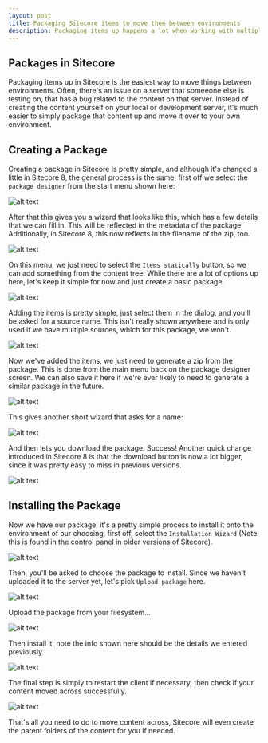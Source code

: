 ```yaml
---
layout: post
title: Packaging Sitecore items to move them between environments
description: Packaging items up happens a lot when working with multiple environments, so let's go through the steps
---
```


## Packages in Sitecore

Packaging items up in Sitecore is the easiest way to move things between environments. Often, there's an issue on a server that someeone else is testing on, that has a bug related to the content on that server. Instead of creating the content yourself on your local or development server, it's much easier to simply package that content up and move it over to your own environment.

## Creating a Package

Creating a package in Sitecore is pretty simple, and although it's changed a little in Sitecore 8, the general process is the same, first off we select the `package designer` from the start menu shown here:

![alt text](https://blog.jordanrobinson.co.uk/public/images/package1.jpg)

After that this gives you a wizard that looks like this, which has a few details that we can fill in. This will be reflected in the metadata of the package. Additionally, in Sitecore 8, this now reflects in the filename of the zip, too.

![alt text](https://blog.jordanrobinson.co.uk/public/images/package2.jpg)

On this menu, we just need to select the `Items statically` button, so we can add something from the content tree. While there are a lot of options up here, let's keep it simple for now and just create a basic package.

![alt text](https://blog.jordanrobinson.co.uk/public/images/package3.jpg)

Adding the items is pretty simple, just select them in the dialog, and you'll be asked for a source name. This isn't really shown anywhere and is only used if we have multiple sources, which for this package, we won't.

![alt text](https://blog.jordanrobinson.co.uk/public/images/package4.jpg)

Now we've added the items, we just need to generate a zip from the package. This is done from the main menu back on the package designer screen. We can also save it here if we're ever likely to need to generate a similar package in the future.

![alt text](https://blog.jordanrobinson.co.uk/public/images/package5.jpg)

This gives another short wizard that asks for a name:

![alt text](https://blog.jordanrobinson.co.uk/public/images/package6.jpg)

And then lets you download the package. Success! Another quick change introduced in Sitecore 8 is that the download button is now a lot bigger, since it was pretty easy to miss in previous versions.

![alt text](https://blog.jordanrobinson.co.uk/public/images/package7.jpg)

## Installing the Package

Now we have our package, it's a pretty simple process to install it onto the environment of our choosing, first off, select the `Installation Wizard` (Note this is found in the control panel in older versions of Sitecore).

![alt text](https://blog.jordanrobinson.co.uk/public/images/package8.jpg)

Then, you'll be asked to choose the package to install. Since we haven't uploaded it to the server yet, let's pick `Upload package` here.

![alt text](https://blog.jordanrobinson.co.uk/public/images/package9.jpg)

Upload the package from your filesystem...

![alt text](https://blog.jordanrobinson.co.uk/public/images/package10.jpg)

Then install it, note the info shown here should be the details we entered previously.

![alt text](https://blog.jordanrobinson.co.uk/public/images/package11.jpg)

The final step is simply to restart the client if necessary, then check if your content moved across successfully.

![alt text](https://blog.jordanrobinson.co.uk/public/images/package12.jpg)

That's all you need to do to move content across, Sitecore will even create the parent folders of the content for you if needed.
